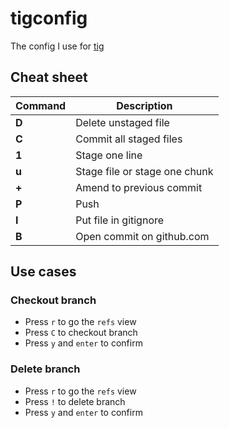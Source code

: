# tigconfig

The config I use for [tig](https://github.com/jonas/tig)

## Cheat sheet

Command | Description
-- | --
**D** | Delete unstaged file
**C** | Commit all staged files
**1** | Stage one line
**u** | Stage file or stage one chunk 
**+** | Amend to previous commit
**P** | Push
**I** | Put file in gitignore
**B** | Open commit on github.com

## Use cases

### Checkout branch

- Press `r` to go the `refs` view
- Press `C` to checkout branch
- Press `y` and `enter` to confirm

### Delete branch

- Press `r` to go the `refs` view
- Press `!` to delete branch
- Press `y` and `enter` to confirm
